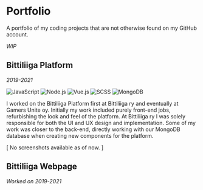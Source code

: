 # Portfolio
A portfolio of my coding projects that are not otherwise found on my GitHub account.

_WIP_

## Bittiliiga Platform
_2019-2021_
<p float="left">
<img src="https://api.iconify.design/logos:javascript.svg?color=%23888888" title="JavaScript" />
<img src="https://api.iconify.design/vscode-icons:file-type-node.svg?color=%23888888" title="Node.js" />
<img src="https://api.iconify.design/vscode-icons:file-type-vue.svg?color=%23888888" title="Vue.js" />
<img src="https://api.iconify.design/vscode-icons:file-type-scss2.svg?color=%23888888" title="SCSS" />
<img src="https://api.iconify.design/vscode-icons:file-type-mongo.svg?color=%23888888" title="MongoDB" />
</p>
I worked on the Bittiliiga Platform first at Bittiliiga ry and eventually at Gamers Unite oy. Initially my work included purely front-end jobs, refurbishing the look and feel of the platform. At Bittiliiga ry I was solely responsible for both the UI and UX design and implementation. Some of my work was closer to the back-end, directly working with our MongoDB database when creating new components for the platform.


[ No screenshots available as of now. ]

## Bittiliiga Webpage
_Worked on 2019-2021_
